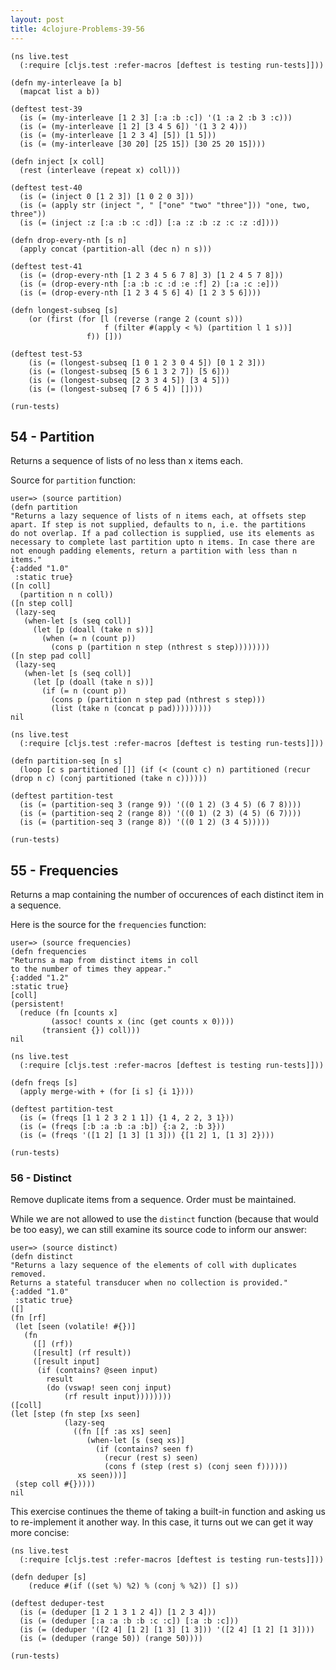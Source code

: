 ```yaml
---
layout: post
title: 4clojure-Problems-39-56
---
```


<pre><code class="language-klipse">(ns live.test
  (:require [cljs.test :refer-macros [deftest is testing run-tests]]))

(defn my-interleave [a b]
  (mapcat list a b))

(deftest test-39
  (is (= (my-interleave [1 2 3] [:a :b :c]) '(1 :a 2 :b 3 :c)))
  (is (= (my-interleave [1 2] [3 4 5 6]) '(1 3 2 4)))
  (is (= (my-interleave [1 2 3 4] [5]) [1 5]))
  (is (= (my-interleave [30 20] [25 15]) [30 25 20 15])))

(defn inject [x coll]
  (rest (interleave (repeat x) coll)))

(deftest test-40
  (is (= (inject 0 [1 2 3]) [1 0 2 0 3]))
  (is (= (apply str (inject ", " ["one" "two" "three"])) "one, two, three"))
  (is (= (inject :z [:a :b :c :d]) [:a :z :b :z :c :z :d])))

(defn drop-every-nth [s n]
  (apply concat (partition-all (dec n) n s)))

(deftest test-41
  (is (= (drop-every-nth [1 2 3 4 5 6 7 8] 3) [1 2 4 5 7 8]))
  (is (= (drop-every-nth [:a :b :c :d :e :f] 2) [:a :c :e]))
  (is (= (drop-every-nth [1 2 3 4 5 6] 4) [1 2 3 5 6])))

(defn longest-subseq [s]
    (or (first (for [l (reverse (range 2 (count s)))
                     f (filter #(apply < %) (partition l 1 s))]
                 f)) []))

(deftest test-53
    (is (= (longest-subseq [1 0 1 2 3 0 4 5]) [0 1 2 3]))
    (is (= (longest-subseq [5 6 1 3 2 7]) [5 6]))
    (is (= (longest-subseq [2 3 3 4 5]) [3 4 5]))
    (is (= (longest-subseq [7 6 5 4]) [])))
  
(run-tests)
</code></pre>

## 54 - Partition

Returns a sequence of lists of no less than x items each.

Source for ```partition``` function:

    user=> (source partition)
    (defn partition                                
    "Returns a lazy sequence of lists of n items each, at offsets step
    apart. If step is not supplied, defaults to n, i.e. the partitions
    do not overlap. If a pad collection is supplied, use its elements as
    necessary to complete last partition upto n items. In case there are
    not enough padding elements, return a partition with less than n items."
    {:added "1.0"
     :static true}
    ([n coll]
      (partition n n coll))
    ([n step coll]
     (lazy-seq
       (when-let [s (seq coll)]
         (let [p (doall (take n s))]
           (when (= n (count p))
             (cons p (partition n step (nthrest s step))))))))
    ([n step pad coll]
     (lazy-seq
       (when-let [s (seq coll)]
         (let [p (doall (take n s))]
           (if (= n (count p))
             (cons p (partition n step pad (nthrest s step)))
             (list (take n (concat p pad)))))))))
    nil

<pre><code class="language-klipse">(ns live.test
  (:require [cljs.test :refer-macros [deftest is testing run-tests]]))

(defn partition-seq [n s]
  (loop [c s partitioned []] (if (< (count c) n) partitioned (recur (drop n c) (conj partitioned (take n c))))))
  
(deftest partition-test
  (is (= (partition-seq 3 (range 9)) '((0 1 2) (3 4 5) (6 7 8))))
  (is (= (partition-seq 2 (range 8)) '((0 1) (2 3) (4 5) (6 7))))
  (is (= (partition-seq 3 (range 8)) '((0 1 2) (3 4 5)))))

(run-tests)
</code></pre>

## 55 - Frequencies

Returns a map containing the number of occurences of each distinct item in a sequence.

Here is the source for the ```frequencies``` function:

    user=> (source frequencies)
    (defn frequencies
    "Returns a map from distinct items in coll
    to the number of times they appear."
    {:added "1.2"
    :static true}
    [coll]
    (persistent!
      (reduce (fn [counts x]
             (assoc! counts x (inc (get counts x 0))))
           (transient {}) coll)))
    nil

<pre><code class="language-klipse">(ns live.test
  (:require [cljs.test :refer-macros [deftest is testing run-tests]]))

(defn freqs [s]
  (apply merge-with + (for [i s] {i 1})))
  
(deftest partition-test
  (is (= (freqs [1 1 2 3 2 1 1]) {1 4, 2 2, 3 1}))
  (is (= (freqs [:b :a :b :a :b]) {:a 2, :b 3}))
  (is (= (freqs '([1 2] [1 3] [1 3])) {[1 2] 1, [1 3] 2})))

(run-tests)
</code></pre>

### 56 - Distinct

Remove duplicate items from a sequence. Order must be maintained.

While we are not allowed to use the ```distinct``` function (because that would be too easy), we can still examine its source code to inform our answer:

    user=> (source distinct)
    (defn distinct
    "Returns a lazy sequence of the elements of coll with duplicates removed.
    Returns a stateful transducer when no collection is provided."
    {:added "1.0"
     :static true}
    ([]
    (fn [rf]
     (let [seen (volatile! #{})]
       (fn
         ([] (rf))
         ([result] (rf result))
         ([result input]
          (if (contains? @seen input)
            result
            (do (vswap! seen conj input)
                (rf result input))))))))
    ([coll]
    (let [step (fn step [xs seen]
                (lazy-seq
                  ((fn [[f :as xs] seen]
                     (when-let [s (seq xs)]
                       (if (contains? seen f)
                         (recur (rest s) seen)
                         (cons f (step (rest s) (conj seen f))))))
                   xs seen)))]
     (step coll #{}))))
    nil


This exercise continues the theme of taking a built-in function and asking us to re-implement it another way. In this case, it turns out we can get it way more concise:

<pre><code class="language-klipse">(ns live.test
  (:require [cljs.test :refer-macros [deftest is testing run-tests]]))
  
(defn deduper [s]
    (reduce #(if ((set %) %2) % (conj % %2)) [] s))
  
(deftest deduper-test
  (is (= (deduper [1 2 1 3 1 2 4]) [1 2 3 4]))
  (is (= (deduper [:a :a :b :b :c :c]) [:a :b :c]))
  (is (= (deduper '([2 4] [1 2] [1 3] [1 3])) '([2 4] [1 2] [1 3])))
  (is (= (deduper (range 50)) (range 50))))

(run-tests)
</code></pre>


